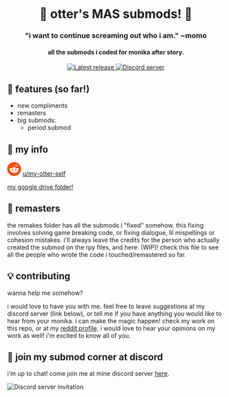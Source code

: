 <h1 align="center">🌻 otter's MAS submods! 🌻</h1>
<h3 align="center">"i want to continue screaming out who i am." ~momo</h3>
<h4 align="center">all the submods i coded for monika after story.</h4>
<p align="center">
  <a href="https://github.com/my-otter-self/otters-MAS-submods/releases/latest">
    <img alt="Latest release" src="https://img.shields.io/github/v/release/my-otter-self/otters-MAS-submods">
  </a>
  <a href="https://mon.icu/discord">
    <img alt="Discord server" src="https://discordapp.com/api/guilds/970747033071804426/widget.png?style=shield">
  </a>
</p>

## 🌟 features (so far!)
  
  
  * new compliments
  * remasters
  * big submods:
    * period submod

## 🦦 my info

![reddit](.github/icons/reddit.svg) [u/my-otter-self](https://reddit.com/u/my-otter-self)

<a href="https://drive.google.com/drive/folders/1lb_tqr3nhP4SSPAf9HKEnaIQrsZY8i_8">my google drive folder!</a>
  
## 🤝 remasters

the remakes folder has all the submods i "fixed" somehow. this fixing involves solving game breaking code, or fixing dialogue, lil mispellings or cohesion mistakes.
i'll always leave the credits for the person who actually created the submod on the rpy files, and here: (WIP)!
check this file to see all the people who wrote the code i touched/remastered so far.

## 💡 contributing

wanna help me somehow?

i would love to have you with me. feel free to leave suggestions at my discord server (link below), or tell me if you have anything you would like to hear from your monika. i can make the magic happen!
check my work on this repo, or at my <a href="https://www.reddit.com/user/my-otter-self">reddit profile</a>. i would love to hear your opinions on my work as well! 
i'm excited to know all of you.

## 💬 join my submod corner at discord

i'm up to chat! come join me at mine discord server [here](https://mon.icu/discord).

![Discord server invitation](https://discordapp.com/api/guilds/970747033071804426/widget.png?style=banner3)
